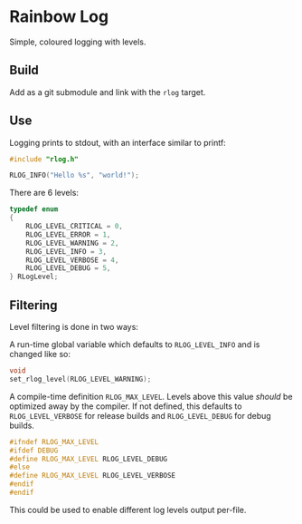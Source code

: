 # Rainbow Log

Simple, coloured logging with levels.

## Build

Add as a git submodule and link with the `rlog` target.

## Use

Logging prints to stdout, with an interface similar to printf:

```c
#include "rlog.h"

RLOG_INFO("Hello %s", "world!");
```

There are 6 levels:

```c
typedef enum
{
    RLOG_LEVEL_CRITICAL = 0,
    RLOG_LEVEL_ERROR = 1,
    RLOG_LEVEL_WARNING = 2,
    RLOG_LEVEL_INFO = 3,
    RLOG_LEVEL_VERBOSE = 4,
    RLOG_LEVEL_DEBUG = 5,
} RLogLevel;
```

## Filtering

Level filtering is done in two ways:

A run-time global variable which defaults to `RLOG_LEVEL_INFO` and is changed like so:

```c
void
set_rlog_level(RLOG_LEVEL_WARNING);
```

A compile-time definition `RLOG_MAX_LEVEL`. Levels above this value *should* be optimized away by the compiler. If not defined, this defaults to `RLOG_LEVEL_VERBOSE` for release builds and `RLOG_LEVEL_DEBUG` for debug builds.

```c
#ifndef RLOG_MAX_LEVEL
#ifdef DEBUG
#define RLOG_MAX_LEVEL RLOG_LEVEL_DEBUG
#else
#define RLOG_MAX_LEVEL RLOG_LEVEL_VERBOSE
#endif
#endif
```

This could be used to enable different log levels output per-file.

